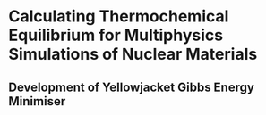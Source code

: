 # Calculating Thermochemical Equilibrium for Multiphysics Simulations of Nuclear Materials
## Development of Yellowjacket Gibbs Energy Minimiser
